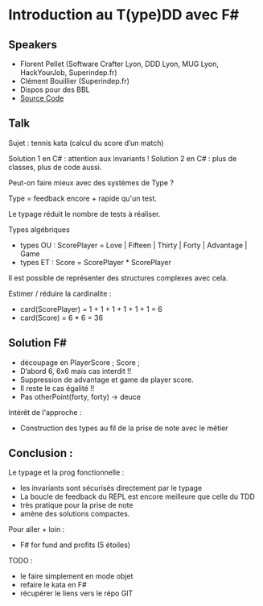 # Introduction au T(ype)DD avec F#

## Speakers
- Florent Pellet (Software Crafter Lyon, DDD Lyon, MUG Lyon, HackYourJob, Superindep.fr)
- Clément Bouillier (Superindep.fr)
- Dispos pour des BBL
- [Source Code](https://github.com/HackYourJob/introFSharp-TypeDD-Fable)

## Talk

Sujet : tennis kata (calcul du score d’un match)

Solution 1 en C# : attention aux invariants !
Solution 2 en C# : plus de classes, plus de code aussi.

Peut-on faire mieux avec des systèmes de Type ?

Type = feedback encore + rapide qu'un test.

Le typage réduit le nombre de tests à réaliser.

Types algébriques
- types OU : ScorePlayer = Love | Fifteen | Thirty | Forty | Advantage | Game
- types ET : Score = ScorePlayer * ScorePlayer

Il est possible de représenter des structures complexes avec cela.

Estimer / réduire la cardinalite : 
- card(ScorePlayer) = 1 + 1 + 1 + 1 + 1 + 1 = 6
- card(Score) = 6 * 6 = 36

## Solution F#

- découpage en PlayerScore ; Score ;
- D’abord 6, 6x6 mais cas interdit !!
- Suppression de advantage et game de player score.
- Il reste le cas égalité !!
- Pas otherPoint(forty, forty) -> deuce

Intérêt de l'approche : 
- Construction des types au fil de la prise de note avec le métier

## Conclusion : 

Le typage et la prog fonctionnelle : 
- les invariants sont sécurisés directement par le typage
- La boucle de feedback du REPL est encore meilleure que celle du TDD
- très pratique pour la prise de note
- amène des solutions compactes. 

Pour aller + loin : 
- F# for fund and profits (5 étoiles)

TODO : 
- le faire simplement en mode objet
- refaire le kata en F#
- récupérer le liens vers le répo GIT
